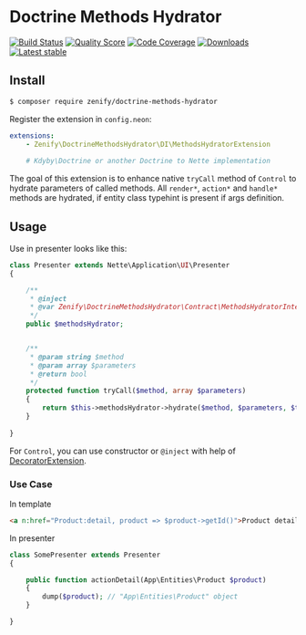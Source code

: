 # Doctrine Methods Hydrator

[![Build Status](https://img.shields.io/travis/Zenify/DoctrineMethodsHydrator.svg?style=flat-square)](https://travis-ci.org/Zenify/DoctrineMethodsHydrator)
[![Quality Score](https://img.shields.io/scrutinizer/g/Zenify/DoctrineMethodsHydrator.svg?style=flat-square)](https://scrutinizer-ci.com/g/Zenify/DoctrineMethodsHydrator)
[![Code Coverage](https://img.shields.io/scrutinizer/coverage/g/Zenify/DoctrineMethodsHydrator.svg?style=flat-square)](https://scrutinizer-ci.com/g/Zenify/DoctrineMethodsHydrator)
[![Downloads](https://img.shields.io/packagist/dt/zenify/doctrine-methods-hydrator.svg?style=flat-square)](https://packagist.org/packages/zenify/doctrine-methods-hydrator)
[![Latest stable](https://img.shields.io/packagist/v/zenify/doctrine-methods-hydrator.svg?style=flat-square)](https://packagist.org/packages/zenify/doctrine-methods-hydrator)


## Install

```sh
$ composer require zenify/doctrine-methods-hydrator
```

Register the extension in `config.neon`:

```yaml
extensions:
	- Zenify\DoctrineMethodsHydrator\DI\MethodsHydratorExtension
	
	# Kdyby\Doctrine or another Doctrine to Nette implementation
```

The goal of this extension is to enhance native `tryCall` method of `Control` to hydrate parameters of called methods.
All `render*`, `action*` and `handle*` methods are hydrated, if entity class typehint is present if args definition.


## Usage

Use in presenter looks like this:

```php
class Presenter extends Nette\Application\UI\Presenter
{

	/**
	 * @inject
   	 * @var Zenify\DoctrineMethodsHydrator\Contract\MethodsHydratorInterface
   	 */
   	public $methodsHydrator;


	/**
	 * @param string $method
	 * @param array $parameters
	 * @return bool
	 */
	protected function tryCall($method, array $parameters)
	{
		return $this->methodsHydrator->hydrate($method, $parameters, $this);
	}
	
}
```

For `Control`, you can use constructor or `@inject` with help of [DecoratorExtension](http://api.nette.org/2.3/Nette.DI.Extensions.DecoratorExtension.html).


### Use Case

In template

```html
<a n:href="Product:detail, product => $product->getId()">Product detail</a>
```

In presenter

```php
class SomePresenter extends Presenter
{

	public function actionDetail(App\Entities\Product $product)
	{
		dump($product); // "App\Entities\Product" object
	}

}
```
